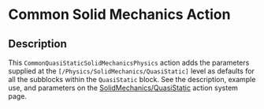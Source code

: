 # Common Solid Mechanics Action

## Description

This `CommonQuasiStaticSolidMechanicsPhysics` action adds the parameters supplied at the `[/Physics/SolidMechanics/QuasiStatic]` level as defaults for all the subblocks within the `QuasiStatic` block. See the description, example use, and parameters on the [SolidMechanics/QuasiStatic](/Physics/SolidMechanics/QuasiStatic/index.md) action system page.
